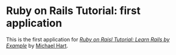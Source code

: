 # Ruby on Rails Tutorial: first application

This is the first application for [*Ruby on Raisl Tutorial: Learn Rails by Example*](http://railstutorial.org/) by [Michael Hart](http://michaelhartl.com/).